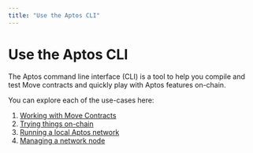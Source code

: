 ```yaml
---
title: "Use the Aptos CLI"
---
```


# Use the Aptos CLI

The Aptos command line interface (CLI) is a tool to help you compile and test Move contracts and quickly play with Aptos features on-chain.

You can explore each of the use-cases here:

1. [Working with Move Contracts](./working-with-move-contracts.md)
2. [Trying things on-chain](./trying-things-on-chain.md)
3. [Running a local Aptos network](./running-a-local-network.md)
4. [Managing a network node](./managing-a-network-node.md)

